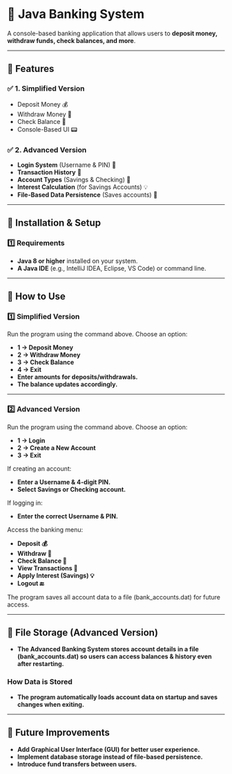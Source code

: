 # 🏦 Java Banking System

A console-based banking application that allows users to **deposit money, withdraw funds, check balances, and more**.

---

## 📌 Features

### ✅ 1. Simplified Version
- Deposit Money 💰  
- Withdraw Money 💸  
- Check Balance 🏦  
- Console-Based UI 📟  

### ✅ 2. Advanced Version
- **Login System** (Username & PIN) 🔑  
- **Transaction History** 📜  
- **Account Types** (Savings & Checking) 🏦  
- **Interest Calculation** (for Savings Accounts) 💡  
- **File-Based Data Persistence** (Saves accounts) 💾  

---

## 📌 Installation & Setup

### 1️⃣ Requirements
- **Java 8 or higher** installed on your system.  
- **A Java IDE** (e.g., IntelliJ IDEA, Eclipse, VS Code) or command line.  

---

## 📌 How to Use

### 1️⃣ Simplified Version

Run the program using the command above.
Choose an option:
- **1 → Deposit Money**
- **2 → Withdraw Money**
- **3 → Check Balance**
- **4 → Exit**
- **Enter amounts for deposits/withdrawals.**
- **The balance updates accordingly.**

---

### 2️⃣ Advanced Version
Run the program using the command above.
Choose an option:
- **1 → Login**
- **2 → Create a New Account**
- **3 → Exit**

If creating an account:
- **Enter a Username & 4-digit PIN.**
- **Select Savings or Checking account.**

If logging in:
- **Enter the correct Username & PIN.**

Access the banking menu:
- **Deposit 💰**
- **Withdraw 💸**
- **Check Balance 🏦**
- **View Transactions 📜**
- **Apply Interest (Savings) 💡**
- **Logout 🔚**

The program saves all account data to a file (bank_accounts.dat) for future access.

---

## 📌 File Storage (Advanced Version)
- **The Advanced Banking System stores account details in a file (bank_accounts.dat) so users can access balances & history even after restarting.**

### How Data is Stored
- **The program automatically loads account data on startup and saves changes when exiting.**

---

## 📌 Future Improvements
- **Add Graphical User Interface (GUI) for better user experience.**
- **Implement database storage instead of file-based persistence.**
- **Introduce fund transfers between users.**
